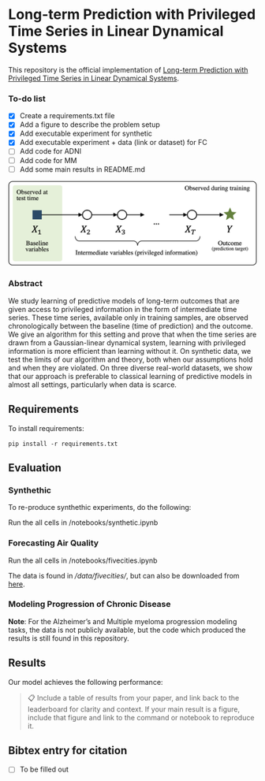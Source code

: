 
# Long-term Prediction with Privileged Time Series in Linear Dynamical Systems



This repository is the official implementation of [Long-term Prediction with Privileged Time Series in Linear Dynamical Systems](). 

### To-do list
- [x] Create a requirements.txt file
- [x] Add a figure to describe the problem setup 
- [x] Add executable experiment for synthetic
- [x] Add executable experiment + data (link or dataset) for FC
- [ ] Add code for ADNI
- [ ] Add code for MM
- [ ] Add some main results in README.md

![](images/illustration-crop.png)

### Abstract
We study learning of predictive models of long-term outcomes that are given access to privileged information in the form of intermediate time series. These time series, available only in training samples, are observed chronologically between the baseline (time of prediction) and the outcome. We give an algorithm for this setting and prove that when the time series are drawn from a Gaussian-linear dynamical system, learning with privileged information is more efficient than learning without it. On synthetic data, we test the limits of our algorithm and theory,  both when our assumptions hold and when they are violated. On three diverse real-world datasets, we show that our approach is preferable to classical learning of predictive models in almost all settings, particularly when data is scarce.


## Requirements

To install requirements:

```setup
pip install -r requirements.txt
```


## Evaluation

### Synthethic

To re-produce synthethic experiments, do the following:

Run the all cells in /notebooks/synthetic.ipynb

### Forecasting Air Quality


Run the all cells in /notebooks/fivecities.ipynb

The data is found in */data/fivecities/*, but can also be downloaded from [here](https://archive.ics.uci.edu/ml/datasets/PM2.5+Data+of+Five+Chinese+Cities).

### Modeling Progression of Chronic Disease

**Note**: For the Alzheimer’s and Multiple myeloma progression modeling tasks, the data is not publicly available, but the code which produced the results is still found in this repository. 


## Results

Our model achieves the following performance:

>📋  Include a table of results from your paper, and link back to the leaderboard for clarity and context. If your main result is a figure, include that figure and link to the command or notebook to reproduce it. 


## Bibtex entry for citation

- [ ] To be filled out
